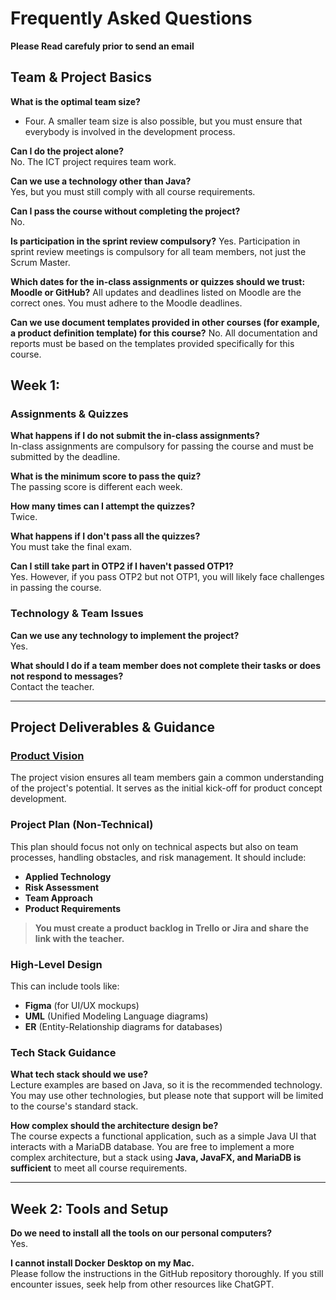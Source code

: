 # Frequently Asked Questions
**Please Read carefuly prior to send an email**

## Team & Project Basics

**What is the optimal team size?**  
- Four. A smaller team size is also possible, but you must ensure that everybody is involved in the development process.

**Can I do the project alone?**  
No. The ICT project requires team work.

**Can we use a technology other than Java?**  
Yes, but you must still comply with all course requirements.

**Can I pass the course without completing the project?**  
No.

**Is participation in the sprint review compulsory?**
Yes. Participation in sprint review meetings is compulsory for all team members, not just the Scrum Master.


**Which dates for the in-class assignments or quizzes should we trust: Moodle or GitHub?** 
All updates and deadlines listed on Moodle are the correct ones. You must adhere to the Moodle deadlines.

**Can we use document templates provided in other courses (for example, a product definition template) for this course?**
No. All documentation and reports must be based on the templates provided specifically for this course.


## Week 1: 

### Assignments & Quizzes

**What happens if I do not submit the in-class assignments?**  
In-class assignments are compulsory for passing the course and must be submitted by the deadline.

**What is the minimum score to pass the quiz?**  
The passing score is different each week.

**How many times can I attempt the quizzes?**  
Twice.

**What happens if I don't pass all the quizzes?**  
You must take the final exam.

**Can I still take part in OTP2 if I haven't passed OTP1?**  
Yes. However, if you pass OTP2 but not OTP1, you will likely face challenges in passing the course.

### Technology & Team Issues

**Can we use any technology to implement the project?**  
Yes.

**What should I do if a team member does not complete their tasks or does not respond to messages?**  
Contact the teacher.

---

## Project Deliverables & Guidance

### [Product Vision](https://github.com/ADirin/OTP1_LectureMaterial/blob/main/Week%201/Home%20Assignment/Product%20Vision.md)
The project vision ensures all team members gain a common understanding of the project's potential. It serves as the initial kick-off for product concept development.

### Project Plan (Non-Technical)
This plan should focus not only on technical aspects but also on team processes, handling obstacles, and risk management. It should include:
*   **Applied Technology**
*   **Risk Assessment**
*   **Team Approach**
*   **Product Requirements**

> **You must create a product backlog in Trello or Jira and share the link with the teacher.**

### High-Level Design
This can include tools like:
*   **Figma** (for UI/UX mockups)
*   **UML** (Unified Modeling Language diagrams)
*   **ER** (Entity-Relationship diagrams for databases)

### Tech Stack Guidance

**What tech stack should we use?**  
Lecture examples are based on Java, so it is the recommended technology. You may use other technologies, but please note that support will be limited to the course's standard stack.

**How complex should the architecture design be?**  
The course expects a functional application, such as a simple Java UI that interacts with a MariaDB database. You are free to implement a more complex architecture, but a stack using **Java, JavaFX, and MariaDB is sufficient** to meet all course requirements.

---

## Week 2: Tools and Setup

**Do we need to install all the tools on our personal computers?**  
Yes.

**I cannot install Docker Desktop on my Mac.**  
Please follow the instructions in the GitHub repository thoroughly. If you still encounter issues, seek help from other resources like ChatGPT.
